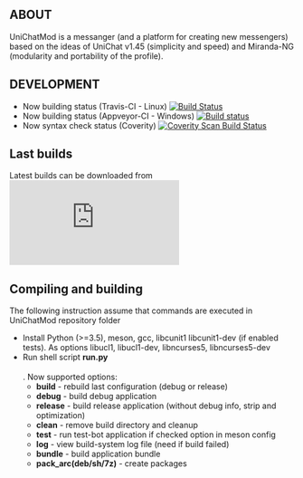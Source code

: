 ## ABOUT
UniChatMod is a messanger (and a platform for creating new messengers) based on the ideas of UniChat v1.45 (simplicity and speed) and Miranda-NG (modularity and portability of the profile).

## DEVELOPMENT
* Now building status (Travis-CI - Linux) [![Build Status](https://travis-ci.org/SkyMaverick/UniChatMod.svg?branch=master)](https://travis-ci.org/SkyMaverick/UniChatMod)
* Now building status (Appveyor-CI - Windows) [![Build status](https://ci.appveyor.com/api/projects/status/mk204nbjx0mm5iec?svg=true)](https://ci.appveyor.com/project/SkyMaverick/unichatmod)
* Now syntax check status (Coverity) [![Coverity Scan Build Status](https://scan.coverity.com/projects/17127/badge.svg)](https://scan.coverity.com/projects/skymaverick-unichatmod)

## Last builds
Latest builds can be downloaded from [![Sourceforge](https://sourceforge.net/sflogo.php?type=13&group_id=3040954)](https://sourceforge.net/p/unicm/)
## Compiling and building

The following instruction assume that commands are executed in UniChatMod repository folder

* Install Python (>=3.5), meson, gcc, libcunit1 libcunit1-dev (if enabled tests). As options libucl1, libucl1-dev, libncurses5, libncurses5-dev
* Run shell script **run.py <option>**. Now supported options:
    * **build** - rebuild last configuration (debug or release)
    * **debug** - build debug application
    * **release** - build release application (without debug info, strip and optimization)
    * **clean** - remove build directory and cleanup
    * **test** - run test-bot application if checked option in meson config
    * **log** - view build-system log file (need if build failed)
    * **bundle** - build application bundle
    * **pack_arc(deb/sh/7z)** - create packages
